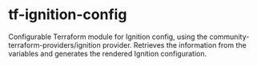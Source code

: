 # tf-ignition-config
Configurable Terraform module for Ignition config, using the community-terraform-providers/ignition provider. 
Retrieves the information from the variables and generates the rendered Ignition configuration.
